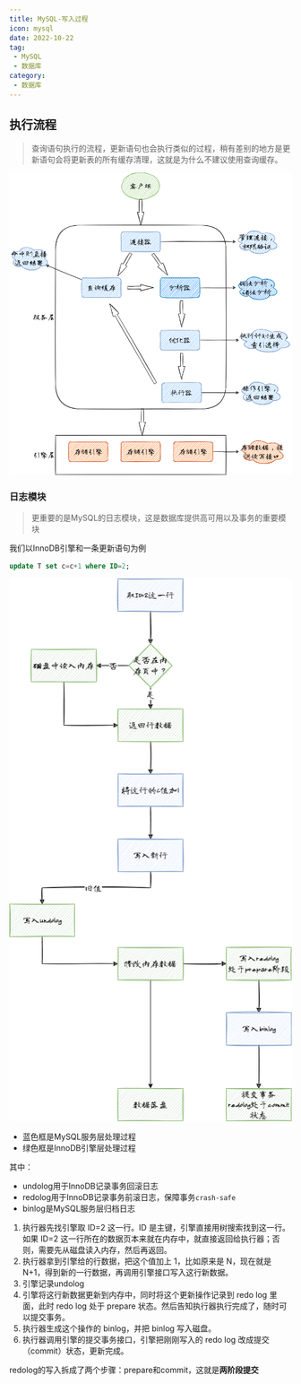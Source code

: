 ```yaml
---
title: MySQL-写入过程
icon: mysql
date: 2022-10-22
tag:
 - MySQL
 - 数据库
category:
 - 数据库
---
```


<!-- more -->

## 执行流程

> 查询语句执行的流程，更新语句也会执行类似的过程，稍有差别的地方是更新语句会将更新表的所有缓存清理，这就是为什么不建议使用查询缓存。

![交互流程](./images/MySQL-Read-Simple.png)

### 日志模块

> 更重要的是MySQL的日志模块，这是数据库提供高可用以及事务的重要模块

我们以InnoDB引擎和一条更新语句为例

```sql
update T set c=c+1 where ID=2;
```

![写流程](./images/MySQL-Write-Process.png)

- 蓝色框是MySQL服务层处理过程
- 绿色框是InnoDB引擎层处理过程

其中：

- undolog用于InnoDB记录事务回滚日志
- redolog用于InnoDB记录事务前滚日志，保障事务`crash-safe`
- binlog是MySQL服务层归档日志

1. 执行器先找引擎取 ID=2 这一行。ID 是主键，引擎直接用树搜索找到这一行。如果 ID=2 这一行所在的数据页本来就在内存中，就直接返回给执行器；否则，需要先从磁盘读入内存，然后再返回。
2. 执行器拿到引擎给的行数据，把这个值加上 1，比如原来是 N，现在就是 N+1，得到新的一行数据，再调用引擎接口写入这行新数据。
3. 引擎记录undolog
4. 引擎将这行新数据更新到内存中，同时将这个更新操作记录到 redo log 里面，此时 redo log 处于 prepare 状态。然后告知执行器执行完成了，随时可以提交事务。
5. 执行器生成这个操作的 binlog，并把 binlog 写入磁盘。
6. 执行器调用引擎的提交事务接口，引擎把刚刚写入的 redo log 改成提交（commit）状态，更新完成。

redolog的写入拆成了两个步骤：prepare和commit，这就是**两阶段提交**
